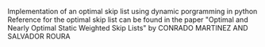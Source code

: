 Implementation of an optimal skip list using dynamic porgramming in python
Reference for the optimal skip list can be found in the paper "Optimal and Nearly Optimal Static Weighted Skip Lists" by CONRADO MARTINEZ AND SALVADOR ROURA
